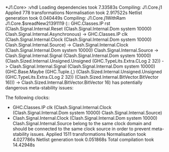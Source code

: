 *J1.Core> :vhdl
Loading dependencies took 7.33583s
Compiling: J1.Core.j1
Applied 778 transformations
Normalisation took 2.917522s
Netlist generation took 0.040449s
Compiling: J1.Core.j1WithRam
J1.Core.$sreadNew21391119 (:: GHC.Classes.IP
  rst
  (Clash.Signal.Internal.Reset
     (Clash.Signal.Internal.Dom system 10000)
     Clash.Signal.Internal.Asynchronous)
-> GHC.Classes.IP
     clk
     (Clash.Signal.Internal.Clock
        (Clash.Signal.Internal.Dom system 10000)
        Clash.Signal.Internal.Source)
-> Clash.Signal.Internal.Clock
     (Clash.Signal.Internal.Dom system 10000)
     Clash.Signal.Internal.Source
-> Clash.Signal.Internal.Signal
     (Clash.Signal.Internal.Dom system 10000)
     (Clash.Sized.Internal.Unsigned.Unsigned
        (GHC.TypeLits.Extra.CLog 2 32))
-> Clash.Signal.Internal.Signal
     (Clash.Signal.Internal.Dom system 10000)
     (GHC.Base.Maybe
        (GHC.Tuple.(,)
           (Clash.Sized.Internal.Unsigned.Unsigned
              (GHC.TypeLits.Extra.CLog 2 32))
           (Clash.Sized.Internal.BitVector.BitVector 16)))
-> Clash.Sized.Internal.BitVector.BitVector 16)
has potentially dangerous meta-stability issues:

The following clocks:
* GHC.Classes.IP
  clk
  (Clash.Signal.Internal.Clock
     (Clash.Signal.Internal.Dom system 10000)
     Clash.Signal.Internal.Source)
* Clash.Signal.Internal.Clock
  (Clash.Signal.Internal.Dom system 10000)
  Clash.Signal.Internal.Source
belong to the same clock domain and should be connected to the same clock source in order to prevent meta-stability issues.
Applied 1511 transformations
Normalisation took 4.027786s
Netlist generation took 0.051868s
Total compilation took 14.42948s

